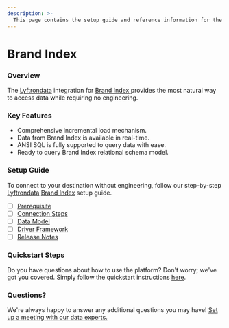 ```yaml
---
description: >-
  This page contains the setup guide and reference information for the Brand Index source connector.
---
```


# Brand Index

### Overview

The [Lyftrondata](https://www.lyftrondata.com/) integration for [Brand Index](https://www.lyftrondata.com/integration/brand-index/)[ ](https://www.lyftrondata.com/integration/brand-index/)provides the most natural way to access data while requiring no engineering.

### Key Features

* Comprehensive incremental load mechanism.
* Data from Brand Index is available in real-time.&#x20;
* ANSI SQL is fully supported to query data with ease.
* Ready to query Brand Index relational schema model.

### Setup Guide

To connect to your destination without engineering, follow our step-by-step [Lyftrondata](https://www.lyftrondata.com/)  [Brand Index](https://www.lyftrondata.com/integration/brand-index/) setup guide.

* [ ] [Prerequisite](../../marketing-analytics/brand-index/prerequisite.md)
* [ ] [Connection Steps](../../marketing-analytics/brand-index/connection-steps.md)
* [ ] [Data Model](../../marketing-analytics/brand-index/data-model/)
* [ ] [Driver Framework](../../marketing-analytics/brand-index/driver-framework/)
* [ ] [Release Notes](../../marketing-analytics/brand-index/release-notes.md)

### Quickstart Steps

Do you have questions about how to use the platform? Don't worry; we've got you covered. Simply follow the quickstart instructions [here](../../../quickstart-steps.md).

### Questions? <a href="#questions" id="questions"></a>

We're always happy to answer any additional questions you may have! [Set up a meeting with our data experts.](https://www.lyftrondata.com/book-a-meeting/)

